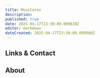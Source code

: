 ```yaml
---
title: MusiCares
description: 
published: true
date: 2025-04-17T23:30:09.099838Z
editor: markdown
dateCreated: 2025-04-17T23:30:09.099860Z
---
```


## Links & Contact


## About
